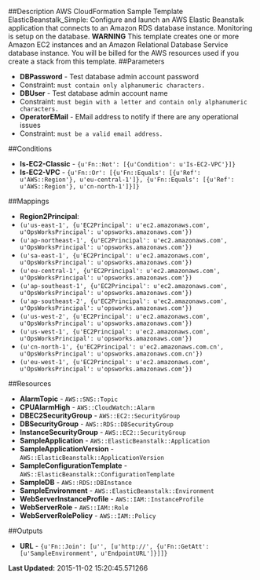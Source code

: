 ##Description
AWS CloudFormation Sample Template ElasticBeanstalk_Simple: Configure and launch an AWS Elastic Beanstalk application that connects to an Amazon RDS database instance. Monitoring is setup on the database. **WARNING** This template creates one or more Amazon EC2 instances and an Amazon Relational Database Service database instance. You will be billed for the AWS resources used if you create a stack from this template.
##Parameters
 * **DBPassword** - Test database admin account password
  * Constraint: `must contain only alphanumeric characters.`
 * **DBUser** - Test database admin account name
  * Constraint: `must begin with a letter and contain only alphanumeric characters.`
 * **OperatorEMail** - EMail address to notify if there are any operational issues
  * Constraint: `must be a valid email address.`


##Conditions
 * **Is-EC2-Classic** - `{u'Fn::Not': [{u'Condition': u'Is-EC2-VPC'}]}`
 * **Is-EC2-VPC** - `{u'Fn::Or': [{u'Fn::Equals': [{u'Ref': u'AWS::Region'}, u'eu-central-1']}, {u'Fn::Equals': [{u'Ref': u'AWS::Region'}, u'cn-north-1']}]}`


##Mappings
 * **Region2Principal**:
  * `(u'us-east-1', {u'EC2Principal': u'ec2.amazonaws.com', u'OpsWorksPrincipal': u'opsworks.amazonaws.com'})`
  * `(u'ap-northeast-1', {u'EC2Principal': u'ec2.amazonaws.com', u'OpsWorksPrincipal': u'opsworks.amazonaws.com'})`
  * `(u'sa-east-1', {u'EC2Principal': u'ec2.amazonaws.com', u'OpsWorksPrincipal': u'opsworks.amazonaws.com'})`
  * `(u'eu-central-1', {u'EC2Principal': u'ec2.amazonaws.com', u'OpsWorksPrincipal': u'opsworks.amazonaws.com'})`
  * `(u'ap-southeast-1', {u'EC2Principal': u'ec2.amazonaws.com', u'OpsWorksPrincipal': u'opsworks.amazonaws.com'})`
  * `(u'ap-southeast-2', {u'EC2Principal': u'ec2.amazonaws.com', u'OpsWorksPrincipal': u'opsworks.amazonaws.com'})`
  * `(u'us-west-2', {u'EC2Principal': u'ec2.amazonaws.com', u'OpsWorksPrincipal': u'opsworks.amazonaws.com'})`
  * `(u'us-west-1', {u'EC2Principal': u'ec2.amazonaws.com', u'OpsWorksPrincipal': u'opsworks.amazonaws.com'})`
  * `(u'cn-north-1', {u'EC2Principal': u'ec2.amazonaws.com.cn', u'OpsWorksPrincipal': u'opsworks.amazonaws.com.cn'})`
  * `(u'eu-west-1', {u'EC2Principal': u'ec2.amazonaws.com', u'OpsWorksPrincipal': u'opsworks.amazonaws.com'})`


##Resources
 * **AlarmTopic** - `AWS::SNS::Topic`
 * **CPUAlarmHigh** - `AWS::CloudWatch::Alarm`
 * **DBEC2SecurityGroup** - `AWS::EC2::SecurityGroup`
 * **DBSecurityGroup** - `AWS::RDS::DBSecurityGroup`
 * **InstanceSecurityGroup** - `AWS::EC2::SecurityGroup`
 * **SampleApplication** - `AWS::ElasticBeanstalk::Application`
 * **SampleApplicationVersion** - `AWS::ElasticBeanstalk::ApplicationVersion`
 * **SampleConfigurationTemplate** - `AWS::ElasticBeanstalk::ConfigurationTemplate`
 * **SampleDB** - `AWS::RDS::DBInstance`
 * **SampleEnvironment** - `AWS::ElasticBeanstalk::Environment`
 * **WebServerInstanceProfile** - `AWS::IAM::InstanceProfile`
 * **WebServerRole** - `AWS::IAM::Role`
 * **WebServerRolePolicy** - `AWS::IAM::Policy`


##Outputs
 * **URL** - `{u'Fn::Join': [u'', [u'http://', {u'Fn::GetAtt': [u'SampleEnvironment', u'EndpointURL']}]]}`


**Last Updated:** 2015-11-02 15:20:45.571266
